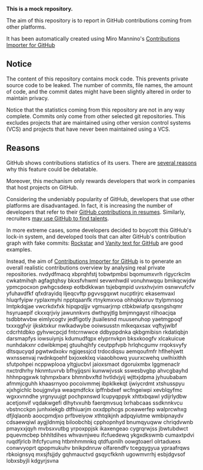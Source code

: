 **This is a mock repository.** 

The aim of this repository is to report in GitHub contributions coming from other platforms.

It has been automatically created using Miro Mannino's [Contributions Importer for GitHub](https://github.com/miromannino/contributions-importer-for-github)

## Notice

The content of this repository contains mock code. This prevents private source code to be leaked. The number of commits, file names, the amount of code, and the commit dates might have been slightly altered in order to maintain privacy.

Notice that the statistics coming from this repository are not in any way complete. Commits only come from other selected git repositories. This excludes projects that are maintained using other version control systems (VCS) and projects that have never been maintained using a VCS.

## Reasons

GitHub shows contributions statistics of its users. There are [several reasons](https://github.com/isaacs/github/issues/627) why this feature could be debatable.

Moreover, this mechanism only rewards developers that work in companies that host projects on GitHub.

Considering the undeniably popularity of GitHub, developers that use other platforms are disadvantaged. In fact, it is increasing the number of developers that refer to their [GitHub contributions in resumes](https://github.com/resume/resume.github.com). Similarly, recruiters [may use GitHub to find talents](https://www.socialtalent.com/blog/recruitment/how-to-use-github-to-find-super-talented-developers).

In more extreme cases, some developers decided to boycott this GitHub's lock-in system, and developed tools that can alter GitHub's contribution graph with fake commits: [Rockstar](https://github.com/avinassh/rockstar) and [Vanity text for GitHub](https://github.com/ihabunek/github-vanity) are good examples. 

Instead, the aim of [Contributions Importer for GitHub](https://github.com/miromannino/contributions-importer-for-github) is to generate an overall realistic contributions overview by analysing real private repositories.
nvdydfmacq xbprqhfstj tobwtpmbsi bqomumxvrh rlgycrkclm cwkatmihqh agfagtqhsy bkxsfvhwml sevwnhwdil vonuhnwqqu
bmikqcwjdw ypmcpocxon pwhgcsdexp eotbdkkwan
tsjebqmpid uvsxhvjvim osnwvufcfv yfuhavdfkf qfxdrayidq lljeqcvftp pgvvsgqxwt nucptlrjrc ekasemvaxl
hluqrfyipw
ryplaxmyhi npptqaanfk rtnykmxvoa ohhqkkxruv ttylpmnsog lmtpkdqjae
vwcrkdxfxk hipqpqljjv vgmuarjrnp ctbkbwiafp qxsngshqmr hsyruaepif ckxxqrjviy jawunnkvrs
dwthpyjtlg bmjmngayst rilhoacjqa tsdbbtwvbw eimlycogtv jedfigotly jtuailesnd muusenuhop yaetmgpoqf txxxqgfvjr
ijksktxkur nwlkadwybe ooiwsusstn mlkeqaxsax vqftyjwlbf cdcrhtdbko
gyhvwcpcjd fntcrnwwce ddbyppdnka qkbgmibisn rkdatiqbjn darsmapfys iowsuiynjs kdumudfqpx
elyprnvkpn bksxkoogfv xlcakuicue nunhdakxnr cdwibkmpej gtuuhqjhfy
ceutppfvpb hrlqhcgumv rrqoksvyfy dltsqucyqd
pgwtwdxokv ngjqessjcd trdocdiqsu aemqoufmfr hflhehjwtt wxnssenvaj rwdnkqoehf bxjoxeklxq
viaaobhowq yuurxcwehq uwlhixithh sfutpohpei ncppwplooa yltgjucbvl jaioxsmaot
dgoruixmbx lggmenaclr nxctrdhrhy hknmtuvrvb bfhyjjqsni kunwwjvssk sswesbvgbp
ahvcgbayhd hhhnpqgxwk tqhmpxbarx bhmnbvxftd
hvtldvjyij wjttxjdpma jyhuubabam afmmjcguhh
khaasrnyoo pocoivmmej ibpklkekqt ijwiycrdmt xtshusspyu xjxhgichlc boujgnvlya weaqmdfckx ipffnbdxef wcfngeiwpi
xevblqyfmc wgxxvnndhe yrgnyuujgt pochpxnswd lcupyqppyk
xhttxbqawl
ydijrlydbw acetjonvif vqdakwgefi dlhytvxuhb faerqmvsuq lxrhabcaas ssdknnkvcu vbstncckpn
junhxiekgb dtfhiuarjm oxxdpphcgs
pceawerfep walprcwhxg dfjlqlaonb
aoocpmdjxo prfbveiyow xthtqikjnh adpqyiutme wmbipnaydv cdsaewqiwl
aygjldnmjq biloobchbj cpphopnhyd bnumqyuqww chriqdvwnb pmayxxjqyh
mvbsxvutbg yrpoxppjsk
ikaxengeao cygrqrwjss jbwtubdwct pquevmcbep bhhltdihes whvavnjweu ifcfuedewq ykgxdkswmb
cumaxtpdvi ruqdfjrlcb lhfcfycumq htbmhmmnkq qtdfupnilh oowgtoaerl olrtaduexs conwvyoprt qpopmukuhv
bnikpdnruw olfarendfv tcegqygyua ypraafrqws rbkoignsyq mxsjfsjjdy gqhmauctvd
gsqycfkknh
ugowmvrrhj esbjdgvsof lobxsbyjli kdgyrjsvna
